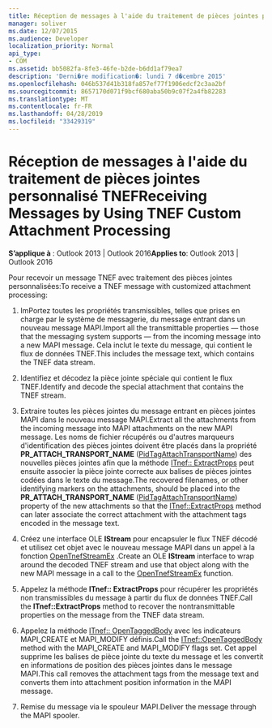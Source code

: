 ```yaml
---
title: Réception de messages à l'aide du traitement de pièces jointes personnalisé TNEF
manager: soliver
ms.date: 12/07/2015
ms.audience: Developer
localization_priority: Normal
api_type:
- COM
ms.assetid: bb5082fa-8fe3-46fe-b2de-b6dd1af79ea7
description: 'Derni�re modification�: lundi 7 d�cembre 2015'
ms.openlocfilehash: 046b537d41b318fa857ef77f1906edcf2c3aa2bf
ms.sourcegitcommit: 8657170d071f9bcf680aba50b9c07f2a4fb82283
ms.translationtype: MT
ms.contentlocale: fr-FR
ms.lasthandoff: 04/28/2019
ms.locfileid: "33429319"
---
```

# <a name="receiving-messages-by-using-tnef-custom-attachment-processing"></a><span data-ttu-id="46961-103">Réception de messages à l'aide du traitement de pièces jointes personnalisé TNEF</span><span class="sxs-lookup"><span data-stu-id="46961-103">Receiving Messages by Using TNEF Custom Attachment Processing</span></span>

 
  
<span data-ttu-id="46961-104">**S’applique à** : Outlook 2013 | Outlook 2016</span><span class="sxs-lookup"><span data-stu-id="46961-104">**Applies to**: Outlook 2013 | Outlook 2016</span></span> 
  
<span data-ttu-id="46961-105">Pour recevoir un message TNEF avec traitement des pièces jointes personnalisées:</span><span class="sxs-lookup"><span data-stu-id="46961-105">To receive a TNEF message with customized attachment processing:</span></span>
  
1. <span data-ttu-id="46961-106">ImPortez toutes les propriétés transmissibles, telles que prises en charge par le système de messagerie, du message entrant dans un nouveau message MAPI.</span><span class="sxs-lookup"><span data-stu-id="46961-106">Import all the transmittable properties — those that the messaging system supports — from the incoming message into a new MAPI message.</span></span> <span data-ttu-id="46961-107">Cela inclut le texte du message, qui contient le flux de données TNEF.</span><span class="sxs-lookup"><span data-stu-id="46961-107">This includes the message text, which contains the TNEF data stream.</span></span>
    
2. <span data-ttu-id="46961-108">Identifiez et décodez la pièce jointe spéciale qui contient le flux TNEF.</span><span class="sxs-lookup"><span data-stu-id="46961-108">Identify and decode the special attachment that contains the TNEF stream.</span></span>
    
3. <span data-ttu-id="46961-109">Extraire toutes les pièces jointes du message entrant en pièces jointes MAPI dans le nouveau message MAPI.</span><span class="sxs-lookup"><span data-stu-id="46961-109">Extract all the attachments from the incoming message into MAPI attachments on the new MAPI message.</span></span> <span data-ttu-id="46961-110">Les noms de fichier récupérés ou d'autres marqueurs d'identification des pièces jointes doivent être placés dans la propriété **PR_ATTACH_TRANSPORT_NAME** ([PidTagAttachTransportName](pidtagattachtransportname-canonical-property.md)) des nouvelles pièces jointes afin que la méthode [ITnef:: ExtractProps](itnef-extractprops.md) peut ensuite associer la pièce jointe correcte aux balises de pièces jointes codées dans le texte du message.</span><span class="sxs-lookup"><span data-stu-id="46961-110">The recovered filenames, or other identifying markers on the attachments, should be placed into the **PR_ATTACH_TRANSPORT_NAME** ([PidTagAttachTransportName](pidtagattachtransportname-canonical-property.md)) property of the new attachments so that the [ITnef::ExtractProps](itnef-extractprops.md) method can later associate the correct attachment with the attachment tags encoded in the message text.</span></span> 
    
4. <span data-ttu-id="46961-111">Créez une interface OLE **IStream** pour encapsuler le flux TNEF décodé et utilisez cet objet avec le nouveau message MAPI dans un appel à la fonction [OpenTnefStreamEx](opentnefstreamex.md) .</span><span class="sxs-lookup"><span data-stu-id="46961-111">Create an OLE **IStream** interface to wrap around the decoded TNEF stream and use that object along with the new MAPI message in a call to the [OpenTnefStreamEx](opentnefstreamex.md) function.</span></span> 
    
5. <span data-ttu-id="46961-112">Appelez la méthode **ITnef:: ExtractProps** pour récupérer les propriétés non transmissibles du message à partir du flux de données TNEF.</span><span class="sxs-lookup"><span data-stu-id="46961-112">Call the **ITnef::ExtractProps** method to recover the nontransmittable properties on the message from the TNEF data stream.</span></span> 
    
6. <span data-ttu-id="46961-113">Appelez la méthode [ITnef:: OpenTaggedBody](itnef-opentaggedbody.md) avec les indicateurs MAPI_CREATE et MAPI_MODIFY définis.</span><span class="sxs-lookup"><span data-stu-id="46961-113">Call the [ITnef::OpenTaggedBody](itnef-opentaggedbody.md) method with the MAPI_CREATE and MAPI_MODIFY flags set.</span></span> <span data-ttu-id="46961-114">Cet appel supprime les balises de pièce jointe du texte du message et les convertit en informations de position des pièces jointes dans le message MAPI.</span><span class="sxs-lookup"><span data-stu-id="46961-114">This call removes the attachment tags from the message text and converts them into attachment position information in the MAPI message.</span></span> 
    
7. <span data-ttu-id="46961-115">Remise du message via le spouleur MAPI.</span><span class="sxs-lookup"><span data-stu-id="46961-115">Deliver the message through the MAPI spooler.</span></span>
    

